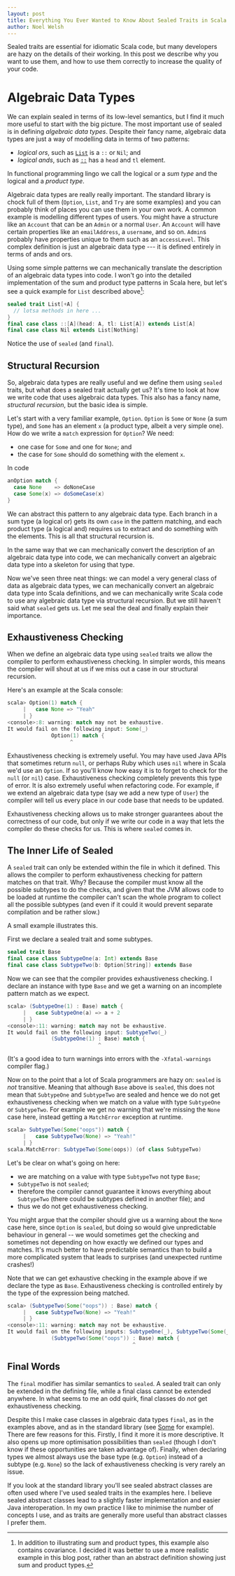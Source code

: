 ```yaml
---
layout: post
title: Everything You Ever Wanted to Know About Sealed Traits in Scala
author: Noel Welsh
---
```


Sealed traits are essential for idiomatic Scala code, but many developers are hazy on the details of their working. In this post we describe why you want to use them, and how to use them correctly to increase the quality of your code.

<!-- break -->

# Algebraic Data Types

We can explain sealed in terms of its low-level semantics, but I find it much more useful to start with the big picture. The most important use of sealed is in defining *algebraic data types*. Despite their fancy name, algebraic data types are just a way of modelling data in terms of two patterns:

- *logical ors*, such as [`List`][list] is a `::` or `Nil`; and
- *logical ands*, such as [`::`][double-colon] has a `head` and `tl` element.

In functional programming lingo we call the logical or a *sum type* and the logical and a *product type*.

Algebraic data types are really really important. The standard library is chock full of them (`Option`, `List`, and `Try` are some examples) and you can probably think of places you can use them in your own work. A common example is modelling different types of users. You might have a structure like an `Account` that can be an `Admin` or a normal `User`. An `Account` will have certain properties like an `emailAddress`, a `username`, and so on. `Admin`s probably have properties unique to them such as an `accessLevel`. This complex definition is just an algebraic data type --- it is defined entirely in terms of ands and ors.

Using some simple patterns we can mechanically translate the description of an algebraic data types into code. I won't go into the detailed implementation of the sum and product type patterns in Scala here, but let's see a quick example for `List` described above[^full-pattern]:

~~~ scala
sealed trait List[+A] {
  // lotsa methods in here ...
}
final case class ::[A](head: A, tl: List[A]) extends List[A]
final case class Nil extends List[Nothing]
~~~

Notice the use of `sealed` (and `final`).

## Structural Recursion

So, algebraic data types are really useful and we define them using `sealed` traits, but what does a sealed trait actually get us? It's time to look at how we write code that uses algebraic data types. This also has a fancy name, *structural recursion*, but the basic idea is simple.

Let's start with a very familiar example, `Option`. `Option` is `Some` or `None` (a sum type), and `Some` has an element `x` (a product type, albeit a very simple one). How do we write a `match` expression for `Option`? We need:

- one case for `Some` and one for `None`; and
- the case for `Some` should do something with the element `x`.

In code

~~~ scala
anOption match {
  case None    => doNoneCase
  case Some(x) => doSomeCase(x)
}
~~~

We can abstract this pattern to any algebraic data type. Each branch in a sum type (a logical or) gets its own `case` in the pattern matching, and each product type (a logical and) requires us to extract and do something with the elements. This is all that structural recursion is.

In the same way that we can mechanically convert the description of an algebraic data type into code, we can mechanically convert an algebraic data type into a skeleton for using that type.

Now we've seen three neat things: we can model a very general class of data as algebraic data types, we can mechanically convert an algebraic data type into Scala definitions, and we can mechanically write Scala code to use any algebraic data type via structural recursion. But we still haven't said what `sealed` gets us. Let me seal the deal and finally explain their importance.

## Exhaustiveness Checking

When we define an algebraic data type using `sealed` traits we allow the compiler to perform exhaustiveness checking. In simpler words, this means the compiler will shout at us if we miss out a case in our structural recursion.

Here's an example at the Scala console:

~~~ scala
scala> Option(1) match {
     |   case None => "Yeah"
     | }
<console>:8: warning: match may not be exhaustive.
It would fail on the following input: Some(_)
              Option(1) match {
                    ^
~~~

Exhaustiveness checking is extremely useful. You may have used Java APIs that sometimes return `null`, or perhaps Ruby which uses `nil` where in Scala we'd use an `Option`. If so you'll know how easy it is to forget to check for the `null` (or `nil`) case. Exhaustiveness checking completely prevents this type of error. It is also extremely useful when refactoring code. For example, if we extend an algebraic data type (say we add a new type of `User`) the compiler will tell us every place in our code base that needs to be updated.

Exhaustiveness checking allows us to make stronger guarantees about the correctness of our code, but only if we write our code in a way that lets the compiler do these checks for us. This is where `sealed` comes in.

## The Inner Life of Sealed

A `sealed` trait can only be extended within the file in which it defined. This allows the compiler to perform exhaustiveness checking for pattern matches on that trait. Why? Because the compiler must know all the possible subtypes to do the checks, and given that the JVM allows code to be loaded at runtime the compiler can't scan the whole program to collect all the possible subtypes (and even if it could it would prevent separate compilation and be rather slow.)

A small example illustrates this.

First we declare a sealed trait and some subtypes.

~~~ scala
sealed trait Base
final case class SubtypeOne(a: Int) extends Base
final case class SubtypeTwo(b: Option[String]) extends Base
~~~

Now we can see that the compiler provides exhaustiveness checking. I declare an instance with type `Base` and we get a warning on an incomplete pattern match as we expect.

~~~ scala
scala> (SubtypeOne(1) : Base) match {
     |   case SubtypeOne(a) => a + 2
     | }
<console>:11: warning: match may not be exhaustive.
It would fail on the following input: SubtypeTwo(_)
              (SubtypeOne(1) : Base) match {
                             ^
~~~

(It's a good idea to turn warnings into errors with the `-Xfatal-warnings` compiler flag.)

Now on to the point that a lot of Scala programmers are hazy on: `sealed` is *not* transitive. Meaning that although `Base` above is `sealed`, this does not mean that `SubtypeOne` and `SubtypeTwo` are sealed and hence we do not get exhaustiveness checking when we match on a value with type `SubtypeOne` or `SubtypeTwo`. For example we get no warning that we're missing the `None` case here, instead getting a `MatchError` exception at runtime.

~~~ scala
scala> SubtypeTwo(Some("oops")) match {
     |   case SubtypeTwo(None) => "Yeah!"
     | }
scala.MatchError: SubtypeTwo(Some(oops)) (of class SubtypeTwo)
~~~

Let's be clear on what's going on here:

- we are matching on a value with type `SubtypeTwo` not type `Base`;
- `SubtypeTwo` is not `sealed`;
- therefore the compiler cannot guarantee it knows everything about `SubtypeTwo` (there could be subtypes defined in another file); and
- thus we do not get exhaustiveness checking.

You might argue that the compiler should give us a warning about the `None` case here, since `Option` is `sealed`, but doing so would give unpredictable behaviour in general -- we would sometimes get the checking and sometimes not depending on how exactly we defined our types and matches. It's much better to have predictable semantics than to build a more complicated system that leads to surprises (and unexpected runtime crashes!)

Note that we can get exhaustive checking in the example above if we declare the type as `Base`. Exhaustiveness checking is controlled entirely by the type of the expression being matched.

~~~ scala
scala> (SubtypeTwo(Some("oops")) : Base) match {
     |   case SubtypeTwo(None) => "Yeah!"
     | }
<console>:11: warning: match may not be exhaustive.
It would fail on the following inputs: SubtypeOne(_), SubtypeTwo(Some(_))
              (SubtypeTwo(Some("oops")) : Base) match {
                                        ^
~~~

## Final Words

The `final` modifier has similar semantics to `sealed`. A sealed trait can only be extended in the defining file, while a final class cannot be extended anywhere. In what seems to me an odd quirk, final classes do *not* get exhaustiveness checking.

Despite this I make case classes in algebraic data types `final`, as in the examples above, and as in the standard library (see [Some][some] for example). There are few reasons for this. Firstly, I find it more it is more descriptive. It also opens up more optimisation possibilities than `sealed` (though I don't know if these opportunities are taken advantage of). Finally, when declaring types we almost always use the base type (e.g. `Option`) instead of a subtype (e.g. `None`) so the lack of exhaustiveness checking is very rarely an issue.

If you look at the standard library you'll see sealed abstract classes are often used where I've used sealed traits in the examples here. I believe sealed abstract classes lead to a slightly faster implementation and easier Java interoperation. In my own practice I like to minimise the number of concepts I use, and as traits are generally more useful than abstract classes I prefer them. 

[double-colon]: http://www.scala-lang.org/api/current/index.html#scala.collection.immutable.$colon$colon
[list]: http://www.scala-lang.org/api/current/index.html#scala.collection.immutable.List
[some]: http://www.scala-lang.org/api/current/index.html#scala.Some

[^full-pattern]: In addition to illustrating sum and product types, this example also contains covariance. I decided it was better to use a more realistic example in this blog post, rather than an abstract definition showing just sum and product types.
